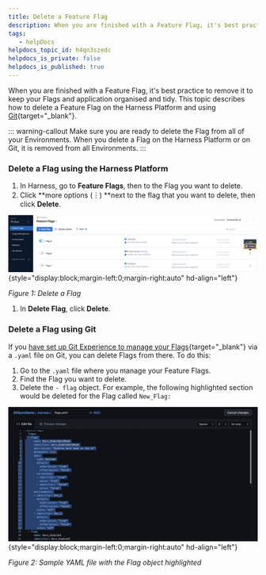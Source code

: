 ```yaml
---
title: Delete a Feature Flag
description: When you are finished with a Feature Flag, it's best practice to remove it to keep your Flags and application organised and tidy. This topic describes how to delete a Feature Flag on the Harness Plat…
tags: 
   - helpDocs
helpdocs_topic_id: h4qn3szedc
helpdocs_is_private: false
helpdocs_is_published: true
---
```


When you are finished with a Feature Flag, it\'s best practice to remove
it to keep your Flags and application organised and tidy. This topic
describes how to delete a Feature Flag on the Harness Platform and using
[Git](../ff-git-experience/manage-featureflags-in-git-repos.md){target="_blank"}.

::: warning-callout
Make sure you are ready to delete the Flag from all of your
Environments. When you delete a Flag on the Harness Platform or on Git,
it is removed from all Environments.
:::

### Delete a Flag using the Harness Platform

1.  In Harness, go to **Feature Flags**, then to the Flag you want to
    delete.
2.  Click **more options (︙) **next to the flag that you want to
    delete, then click **Delete**.

![](./static/delete-a-feature-flag-00.png){style="display:block;margin-left:0;margin-right:auto"
hd-align="left"}

*Figure 1: Delete a Flag*

1.  In **Delete Flag**, click **Delete**.

### Delete a Flag using Git

If you [have set up Git Experience to manage your
Flags](../ff-git-experience/manage-featureflags-in-git-repos.md){target="_blank"}
via a `.yaml` file on Git, you can delete Flags from there. To do this:

1.  Go to the `.yaml` file where you manage your Feature Flags.
2.  Find the Flag you want to delete.
3.  Delete the `- flag` object. For example, the following highlighted
    section would be deleted for the Flag called `New_Flag:`

![](./static/delete-a-feature-flag-01.png){style="display:block;margin-left:0;margin-right:auto"
hd-align="left"}

*Figure 2: Sample YAML file with the Flag object highlighted*
